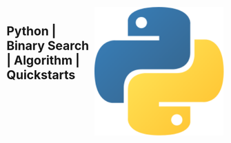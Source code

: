 <img src="../../assets/Python.svg" alt="Python" style="width: 300px;" align="right">

# Python | Binary Search | Algorithm | Quickstarts

